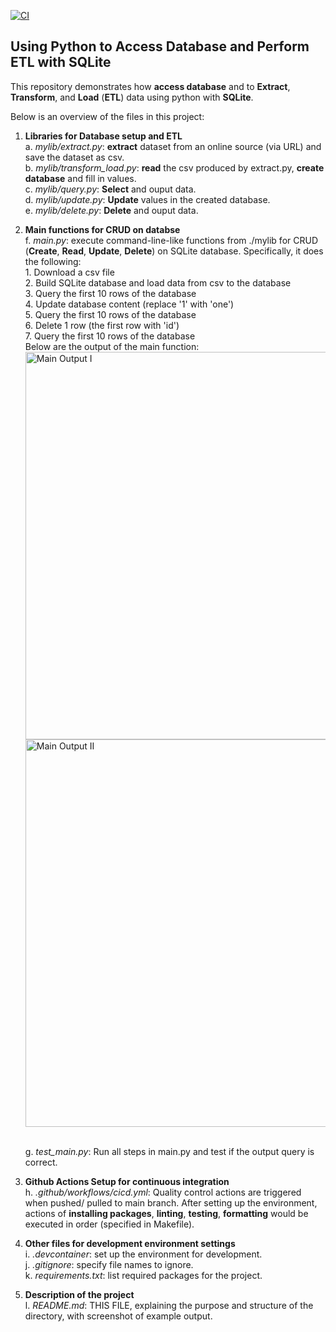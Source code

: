 [![CI](https://github.com/nogibjj/SQLite_YCLiu/actions/workflows/cicd.yml/badge.svg)](https://github.com/nogibjj/SQLite_YCLiu/actions/workflows/cicd.yml)
## Using Python to Access Database and Perform ETL with SQLite

This repository demonstrates how **access database** and to **Extract**, **Transform**, and **Load** (**ETL**) data using python with **SQLite**.

Below is an overview of the files in this project:

1. **Libraries for Database setup and ETL**
   <br>a. _mylib/extract.py_: **extract** dataset from an online source (via URL) and save the dataset as csv.
   <br>b. _mylib/transform_load.py_: **read** the csv produced by extract.py, **create database** and fill in values.
   <br>c. _mylib/query.py_: **Select** and ouput data.
   <br>d. _mylib/update.py_: **Update** values in the created database.
   <br>e. _mylib/delete.py_: **Delete** and ouput data.
   

3. **Main functions for CRUD on databse**
   <br>f. _main.py_: execute command-line-like functions from ./mylib for CRUD (**Create**, **Read**, **Update**, **Delete**) on SQLite database. Specifically, it does the following:
<br>         1. Download a csv file
<br>         2. Build SQLite database and load data from csv to the database
<br>         3. Query the first 10 rows of the database
<br>         4. Update database content (replace '1' with 'one')
<br>         5. Query the first 10 rows of the database
<br>         6. Delete 1 row (the first row with 'id')
<br>         7. Query the first 10 rows of the database
<br>         Below are the output of the main function:<br>
     <img width="620" alt="Main Output I" src="https://github.com/nogibjj/SQLite_YCLiu/assets/46064664/203ba72a-ddf6-44d9-b3e9-e951d3fcaa2d">
     <img width="620" alt="Main Output II" src="https://github.com/nogibjj/SQLite_YCLiu/assets/46064664/41b228f1-17dd-4989-9e77-013276aa0c51">

   <br>g. _test_main.py_: Run all steps in main.py and test if the output query is correct.
   
4. **Github Actions Setup for continuous integration**
  <br>h. _.github/workflows/cicd.yml_: Quality control actions are triggered when pushed/ pulled to main branch. After setting up the environment, actions of **installing packages**, **linting**, **testing**, **formatting** would be executed in order (specified in Makefile). 

5. **Other files for development environment settings**
  <br>i. _.devcontainer_: set up the environment for development.
  <br>j. _.gitignore_: specify file names to ignore.
  <br>k. _requirements.txt_: list required packages for the project.

6. **Description of the project**
   <br>l. _README.md_: THIS FILE, explaining the purpose and structure of the directory, with screenshot of example output.


